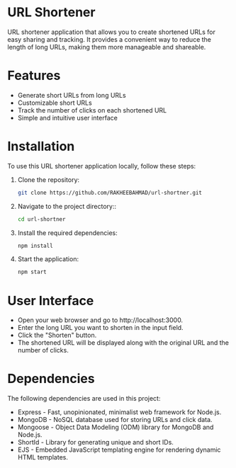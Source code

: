 # URL Shortener

URL shortener application that allows you to create shortened URLs for easy sharing and tracking. It provides a convenient way to reduce the length of long URLs, making them more manageable and shareable.


# Features

- Generate short URLs from long URLs
- Customizable short URLs
- Track the number of clicks on each shortened URL
- Simple and intuitive user interface

# Installation

To use this URL shortener application locally, follow these steps:

1. Clone the repository:

   ```bash
   git clone https://github.com/RAKHEEBAHMAD/url-shortner.git
2. Navigate to the project directory::

   ```bash
   cd url-shortner
3. Install the required dependencies:

   ```bash
   npm install
4. Start the application:

   ```bash
   npm start
# User Interface
- Open your web browser and go to http://localhost:3000.
- Enter the long URL you want to shorten in the input field.
- Click the "Shorten" button.
- The shortened URL will be displayed along with the original URL and the number of clicks.

# Dependencies
The following dependencies are used in this project:

- Express - Fast, unopinionated, minimalist web framework for Node.js.
- MongoDB - NoSQL database used for storing URLs and click data.
- Mongoose - Object Data Modeling (ODM) library for MongoDB and Node.js.
- ShortId - Library for generating unique and short IDs.
- EJS - Embedded JavaScript templating engine for rendering dynamic HTML templates.
